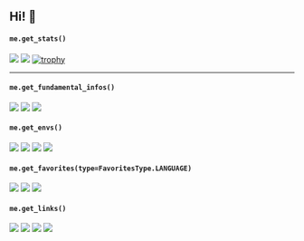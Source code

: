 ## Hi! :wave:

#### `me.get_stats()`
<span></span>
![](https://github-readme-stats.vercel.app/api?username=loxygenK&show_icons=true&title_color=0c3d7d&icon_color=5b8fd4)
![](https://github-readme-stats.vercel.app/api/top-langs/?username=loxygenK&layout=compact&hide=html&title_color=0c3d7d)
[![trophy](https://github-profile-trophy.vercel.app/?username=loxygenK)](https://github.com/ryo-ma/github-profile-trophy)

-----

#### `me.get_fundamental_infos()`
<span></span>
[![](https://img.shields.io/badge/Studying%20at-NITIC-e38542?style=for-the-badge)](#)
[![](https://img.shields.io/badge/Class-2I-427de3?style=for-the-badge)](#)
[![](https://img.shields.io/badge/moving%20up-May%20fail-d13030?style=for-the-badge)](#)

#### `me.get_envs()`
<span></span>
[![](https://img.shields.io/badge/Env-ArchLinux-1793D1?style=for-the-badge)](#)
[![](https://img.shields.io/badge/Editor-nvim/JetBrains-cc9458?style=for-the-badge)](#)
[![](https://img.shields.io/badge/Keyboard-DZ60RGB-333333?style=for-the-badge)](https://github.com/loxygenK/dz60rgb-config)
[![](https://img.shields.io/badge/Mouse-Logi%20ERGO%20M575S-333333?style=for-the-badge)](#)

#### `me.get_favorites(type=FavoritesType.LANGUAGE)`
<span></span>
[![](https://img.shields.io/badge/Python-love%20it-0277BD?style=for-the-badge)](#)
[![](https://img.shields.io/badge/kotlin-love%20it;studying-FF8516?style=for-the-badge)](#)
[![](https://img.shields.io/badge/Rust-studying-690700?style=for-the-badge)](#)

#### `me.get_links()`
<span></span>
[![](https://img.shields.io/badge/Twitter%231-@loxygenK-blue?style=for-the-badge)](https://twitter.com/loxygenK)
[![](https://img.shields.io/badge/Twitter%232-@flisan__loxy-blue?style=for-the-badge)](https://twitter.com/flisan_loxy)
[![](https://img.shields.io/badge/Website-loxygen.dev-101554?style=for-the-badge)](https://loxygen.dev)
[![](https://img.shields.io/badge/Slideshare-liquid%20oxygen-01A3A5?style=for-the-badge)](https://www.slideshare.net/liquidoxygen1)

<!--
**loxygenK/loxygenK** is a ✨ _special_ ✨ repository because its `README.md` (this file) appears on your GitHub profile.

Here are some ideas to get you started:

- 🔭 I’m currently working on ...
- 🌱 I’m currently learning ...
- 👯 I’m looking to collaborate on ...
- 🤔 I’m looking for help with ...
- 💬 Ask me about ...
- 📫 How to reach me: ...
- 😄 Pronouns: ...
- ⚡ Fun fact: ...
-->
